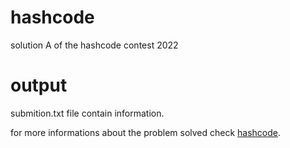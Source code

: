 # hashcode
solution A of the hashcode contest 2022
# output
submition.txt file contain information.

for more informations about the problem solved check [hashcode](https://codingcompetitions.withgoogle.com/hashcode/round/00000000008caae7/000000000098afc8#problem).
